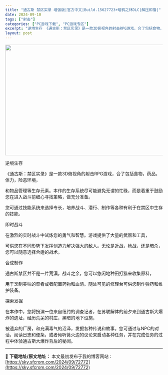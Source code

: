 ```yaml
---
title: "通古斯 禁区实录 增强版|官方中文|Build.15627723+暗鸦之林DLC|解压即撸|"
date: 2024-09-10
tags: ["射击"]
categories: ["PC游戏下载", "PC游戏专区"]
excerpt: "逆境生存 《通古斯：禁区实录》是一款3D俯视角的射击RPG游戏，合了包括食物，药品，体力，险恶环境， 和物品管理等生存元素。本作的生存系统尽可能避免无谓的忙碌，而是着重于鼓励您在进入战斗前细心寻找策略，做充分准备。 您可通过技能系统来选择专长，培养战斗、潜行、制作等各种有利于在禁区中生存的技能。 即&hellip;"
layout: post
---
```


<img class="aligncenter size-full wp-image-72773" src="https://sky.sfcrom.com/wp-content/uploads/2024/09/2024091009504415.webp" alt="" width="616" height="353" />

逆境生存

《通古斯：禁区实录》是一款3D俯视角的射击RPG游戏，合了包括食物，药品，体力，险恶环境，

和物品管理等生存元素。本作的生存系统尽可能避免无谓的忙碌，而是着重于鼓励您在进入战斗前细心寻找策略，做充分准备。

您可通过技能系统来选择专长，培养战斗、潜行、制作等各种有利于在禁区中生存的技能。

即时战斗

在激烈的实时战斗中试炼您的勇气和智慧。游戏提供了大量的武器和工具，

可供您在不同形势下发挥创造力解决强大的敌人。无论是近战，枪战，还是暗杀，您可以随意选择合适的战术。

合成制作

通古斯禁区并不是一片荒漠。战斗之余，您可以悠闲地种田打猎来收集原料，

用于烹制美味的菜肴或者配置药物和血清。随处可见的修理台可供您制作弹药和维护装备。

探索发掘

在本作中，您将扮演一位来自纽约的调查记者，在苏联解体的前夕来到通古斯大爆炸的遗址，经历荒芜的村庄，黑暗的地下设施，

被遗弃的厂房，和充满毒气的沼泽，发掘各种传说和故事。您可通过与NPC的对话，阅读日志和便条，或者倾听篝火边的议论来启动各种任务，并在完成任务的过程中体验通古斯大爆炸背后的秘闻。

---
📖 **下载地址/原文地址：** 本文最初发布于我的博客网站：[https://sky.sfcrom.com/2024/09/72772](https://sky.sfcrom.com/2024/09/72772)
